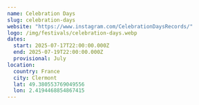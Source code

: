 ```yaml
---
name: Celebration Days
slug: celebration-days
website: "https://www.instagram.com/CelebrationDaysRecords/"
logo: /img/festivals/celebration-days.webp
dates:
  start: 2025-07-17T22:00:00.000Z
  end: 2025-07-19T22:00:00.000Z
  provisional: July
location:
  country: France
  city: Clermont
  lat: 49.380553769049556
  lon: 2.4194468854867415
---
```

